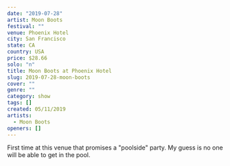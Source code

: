 ```yaml
---
date: "2019-07-28"
artist: Moon Boots
festival: ""
venue: Phoenix Hotel
city: San Francisco
state: CA
country: USA
price: $28.66
solo: "n"
title: Moon Boots at Phoenix Hotel
slug: 2019-07-28-moon-boots
cover: ""
genre: ""
category: show
tags: []
created: 05/11/2019
artists:
  - Moon Boots
openers: []
---
```


First time at this venue that promises a "poolside" party. My guess is no one will be able to get in the pool.
